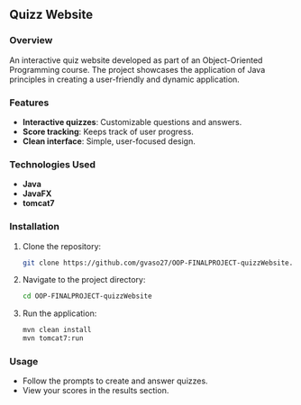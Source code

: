 ## Quizz Website

### Overview

An interactive quiz website developed as part of an Object-Oriented Programming course. The project showcases the application of Java principles in creating a user-friendly and dynamic application.

### Features

- **Interactive quizzes**: Customizable questions and answers.
- **Score tracking**: Keeps track of user progress.
- **Clean interface**: Simple, user-focused design.

### Technologies Used

- **Java**
- **JavaFX**
- **tomcat7**

### Installation


1. Clone the repository:
   ```bash
   git clone https://github.com/gvaso27/OOP-FINALPROJECT-quizzWebsite.git
   ```
2. Navigate to the project directory:
   ```bash
   cd OOP-FINALPROJECT-quizzWebsite
   ```
3. Run the application:
   ```bash
   mvn clean install
   mvn tomcat7:run
   ```

### Usage

- Follow the prompts to create and answer quizzes.
- View your scores in the results section.
